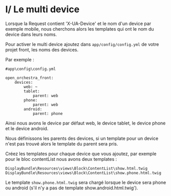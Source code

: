 # I/ Le multi device

 Lorsque la Request contient 'X-UA-Device' et le nom d'un device par exemple mobile, nous cherchons alors les templates qui ont le nom du device dans leurs noms.

 Pour activer le multi device ajoutez dans `app/config/config.yml` de votre projet front, les noms des devices.
 
 Par exemple :
 
    #app\config\config.yml
    
    open_orchestra_front:
        devices:
            web: ~
            tablet:
                parent: web
            phone:
                parent: web
            android:
                parent: phone

 Ainsi nous avons le device par défaut web, le device tablet, le device phone et le device android.
 
 Nous définissons les parents des devices, si un template pour un device n'est pas trouvé alors le template du parent sera pris.
 
 Créez les templates pour chaque device que vous ajoutez, par exemple pour le bloc contentList nous avons deux templates :
 
    DisplayBundle\Resources\views\Block\ContentList\show.html.twig
    DisplayBundle\Resources\views\Block\ContentList\show.phone.html.twig

 Le template `show.phone.html.twig` sera chargé lorsque le device sera phone ou android (s'il n'y a pas de template show.android.html.twig').
